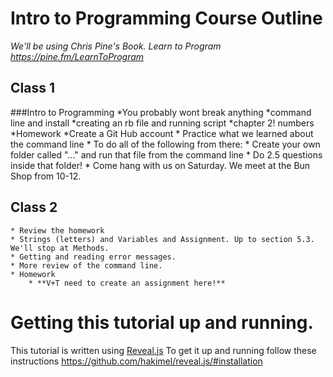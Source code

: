 # Intro to Programming Course Outline
*We'll be using Chris Pine's Book. Learn to Program https://pine.fm/LearnToProgram*

## Class 1
###Intro to Programming
	*You probably wont break anything
	*command line and install
	*creating an rb file and running script
	*chapter 2! numbers
	*Homework
	 *Create a Git Hub account
	 * Practice what we learned about the command line
	 * To do all of the following from there:
	 * Create your own folder called "..." and run that file from the command line
	 * Do 2.5 questions inside that folder!
	* Come hang with us on Saturday. We meet at the Bun Shop from 10-12.

## Class 2
	* Review the homework
	* Strings (letters) and Variables and Assignment. Up to section 5.3. We'll stop at Methods.
	* Getting and reading error messages.
	* More review of the command line.
	* Homework
		* **V+T need to create an assignment here!**

# Getting this tutorial up and running.

This tutorial is written using [Reveal.js](https://github.com/hakimel/reveal.js)
To get it up and running follow these instructions https://github.com/hakimel/reveal.js/#installation
